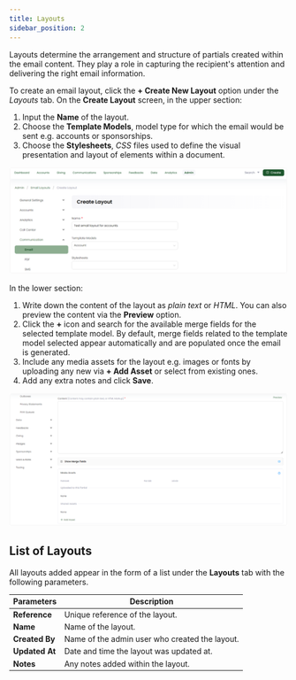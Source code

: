 ```yaml
---
title: Layouts
sidebar_position: 2
---
```


Layouts determine the arrangement and structure of partials created within the email content. They play a role in capturing the recipient's attention and delivering the right email information.

To create an email layout, click the **+ Create New Layout** option under the *Layouts* tab. On the **Create Layout** screen, in the upper section:

1. Input the **Name** of the layout.
2. Choose the **Template Models**, model type for which the email would be sent e.g. accounts or sponsorships. 
3. Choose the **Stylesheets**, *CSS* files used to define the visual presentation and layout of elements within a document.

![Create Layout first section](./layout-first-section.png)

In the lower section:

1. Write down the content of the layout as *plain text* or *HTML*. You can also preview the content via the **Preview** option.
2. Click the **+** icon and search for the available merge fields for the selected template model. By default, merge fields related to the template model selected appear automatically and are populated once the email is generated.
3. Include any media assets for the layout e.g. images or fonts by uploading any new via **+ Add Asset** or select from existing ones.
4. Add any extra notes and click **Save**.

![Create Layout lower section](./layout-second-section.png)

## List of Layouts

All layouts added appear in the form of a list under the **Layouts** tab with the following parameters. 

| Parameters | Description |
| ---------- | ----------- |
| **Reference** | Unique reference of the layout. |
| **Name** | Name of the layout. |
| **Created By** | Name of the admin user who created the layout. |
| **Updated At** | Date and time the layout was updated at. |
| **Notes** | Any notes added within the layout. |